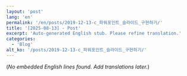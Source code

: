 ```yaml
---
layout: 'post'
lang: 'en'
permalink: '/en/posts/2019-12-13-c_파워포인트_슬라이드_구현하기/'
title: '[2025-08-13] - Post'
excerpt: 'Auto-generated English stub. Please refine translation.'
categories:
  - 'Blog'
alt_ko: '/posts/2019-12-13-c_파워포인트_슬라이드_구현하기/'
---
```


(*No embedded English lines found. Add translations later.*)
